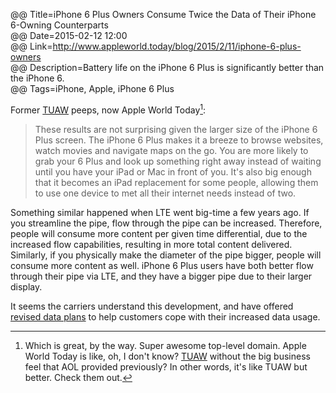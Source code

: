 @@ Title=iPhone 6 Plus Owners Consume Twice the Data of Their iPhone 6-Owning Counterparts  
@@ Date=2015-02-12 12:00  
@@ Link=http://www.appleworld.today/blog/2015/2/11/iphone-6-plus-owners  
@@ Description=Battery life on the iPhone 6 Plus is significantly better than the iPhone 6.  
@@ Tags=iPhone, Apple, iPhone 6 Plus  

Former [TUAW][tuaw] peeps, now Apple World Today[^aw]:
>These results are not surprising given the larger size of the iPhone 6 Plus screen. The iPhone 6 Plus makes it a breeze to browse websites, watch movies and navigate maps on the go. You are more likely to grab your 6 Plus and look up something right away instead of waiting until you have your iPad or Mac in front of you. It's also big enough that it becomes an iPad replacement for some people, allowing them to use one device to met all their internet needs instead of two.

Something similar happened when LTE went big-time a few years ago. If you streamline the pipe, flow through the pipe can be increased. Therefore, people will consume more content per given time differential, due to the increased flow capabilities, resulting in more total content delivered. Similarly, if you physically make the diameter of the pipe bigger, people will consume more content as well. iPhone 6 Plus users have both better flow through their pipe via LTE, and they have a bigger pipe due to their larger display. 

It seems the carriers understand this development, and have offered [revised data plans][consumerist] to help customers cope with their increased data usage.

[^aw]: Which is great, by the way. Super awesome top-level domain. Apple World Today is like, oh, I don't know? [TUAW][tuaw 2] without the big business feel that AOL provided previously? In other words, it's like TUAW but better. Check them out.

[consumerist]: http://consumerist.com/2015/02/04/verizon-cuts-rates-for-data-plans-but-not-automatically-for-existing-customers/
[tuaw]: http://www.tuaw.com
[tuaw 2]: http://www.tuaw.com/2015/02/03/so-long-and-thanks-for-all-the-fish/